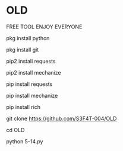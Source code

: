 # OLD
FREE TOOL ENJOY EVERYONE

pkg install python

pkg install git

pip2 install requests

pip2 install mechanize

pip install requests

pip install mechanize

pip install rich

git clone https://github.com/S3F4T-004/OLD

cd OLD

python 5-14.py
